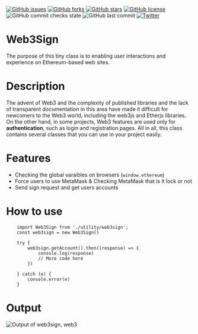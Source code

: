 [![GitHub issues](https://img.shields.io/github/issues/web3senior/web3sign)](https://github.com/web3senior/web3sign/issues)
[![GitHub forks](https://img.shields.io/github/forks/web3senior/web3sign)](https://github.com/web3senior/web3sign/network)
[![GitHub stars](https://img.shields.io/github/stars/web3senior/web3sign)](https://github.com/web3senior/web3sign/stargazers)
[![GitHub license](https://img.shields.io/github/license/web3senior/web3sign)](https://github.com/web3senior/web3sign)
![GitHub commit checks state](https://img.shields.io/github/checks-status/badges/shields/91b108d4b7359b2f8794a4614c11cb1157dc9fff)
![GitHub last commit](https://img.shields.io/github/last-commit/web3senior/web3sign)
[![Twitter](https://img.shields.io/twitter/url?style=social&url=https%3A%2F%2Ftwitter.com%2Fweb3senior)](https://twitter.com/intent/tweet?text=Wow:&url=https%3A%2F%2Fgithub.com%2Fweb3senior%2Fweb3sign)
# Web3Sign
The purpose of this tiny class is to enabling user interactions and experience on Ethereum-based web sites.

# Description
The advent of Web3 and the complexity of published libraries and the lack of transparent documentation in this area have made it difficult for newcomers to the Web3 world, including the web3js and Etherjs libraries.
On the other hand, in some projects, Web3 features are used only for **authentication**, such as login and registration pages.
All in all, this class contains several classes that you can use in your project easily.

# Features
- Checking the global varaibles on browsers (`window.ethereum`)
- Force users to use MetaMask & Checking MetaMask that is it lock or not
- Send sign request and get users accounts


# How to use
        import Web3Sign from './utility/web3sign';
        const web3sign = new Web3Sign()
        
        try {
            web3sign.getAccount().then((response) => {
                console.log(response)
                // More code here
            })
        
        } catch (e) {
            console.error(e)
        }

# Output
![Output of web3sign, web3](https://ipfs.io/ipfs/QmNPvCy8rb7mXigMrRYZwoBje7swSWkb2FB41xNRszXbu9?filename=web3sign-cosnole.png "Console")
